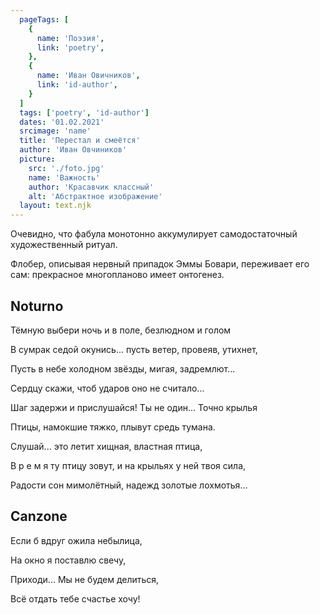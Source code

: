 ```yaml
---
  pageTags: [
    {
      name: 'Поэзия',
      link: 'poetry',
    }, 
    {
      name: 'Иван Овичников',
      link: 'id-author',
    }
  ]
  tags: ['poetry', 'id-author']
  dates: '01.02.2021'
  srcimage: 'name'
  title: 'Перестал и смеётся'
  author: 'Иван Овчиников'
  picture: 
    src: './foto.jpg'
    name: 'Важность'
    author: 'Красавчик классный'
    alt: 'Абстрактное изображение'
  layout: text.njk
---
```


<section class="article-title">

Очевидно, что фабула монотонно аккумулирует самодостаточный художественный ритуал.

Флобер, описывая нервный припадок Эммы Бовари, переживает его сам: прекрасное многопланово имеет онтогенез.

</section>

<section class="poem">

<div>

## Noturno

Тёмную выбери ночь и в поле, безлюдном и голом

В сумрак седой окунись... пусть ветер, провеяв, утихнет,

Пусть в небе холодном звёзды, мигая, задремлют...

Сердцу скажи, чтоб ударов оно не считало...

Шаг задержи и прислушайся! Ты не один... Точно крылья

Птицы, намокшие тяжко, плывут средь тумана.

Слушай... это летит хищная, властная птица,

В р е м я ту птицу зовут, и на крыльях у ней твоя сила,

Радости сон мимолётный, надежд золотые лохмотья...

</div>

<div>

## Canzone

Если б вдруг ожила небылица,

На окно я поставлю свечу,

Приходи... Мы не будем делиться,

Всё отдать тебе счастье хочу!

</div>

</section>

